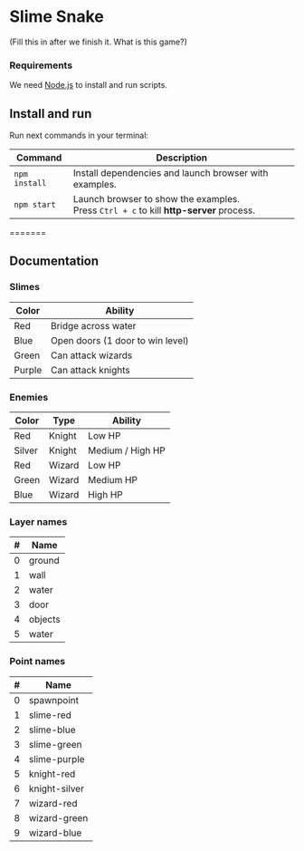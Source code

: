 # Slime Snake

(Fill this in after we finish it. What is this game?)

### Requirements

We need [Node.js](https://nodejs.org) to install and run scripts.

## Install and run

Run next commands in your terminal:

| Command | Description |
|---------|-------------|
| `npm install` | Install dependencies and launch browser with examples.|
| `npm start` | Launch browser to show the examples. <br> Press `Ctrl + c` to kill **http-server** process. |
=======

## Documentation

### Slimes
| Color | Ability |
|-|-|
| Red | Bridge across water |
| Blue | Open doors (1 door to win level)|
| Green | Can attack wizards |
| Purple | Can attack knights |

### Enemies
| Color | Type | Ability |
|-|-|-|
| Red | Knight | Low HP |
| Silver | Knight | Medium / High HP |
| Red | Wizard | Low HP | 
| Green | Wizard | Medium HP | 
| Blue | Wizard | High HP |

### Layer names
| # | Name |
|-|-|
| 0 | ground |
| 1 | wall |
| 2 | water |
| 3 | door |
| 4 | objects |
| 5 | water |

### Point names
| # | Name |
|-|-|
| 0 | spawnpoint |
| 1 | slime-red |
| 2 | slime-blue |
| 3 | slime-green |
| 4 | slime-purple |
| 5 | knight-red |
| 6 | knight-silver |
| 7 | wizard-red |
| 8 | wizard-green |
| 9 | wizard-blue |
